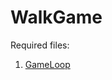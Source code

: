 # WalkGame

Required files: 

1.  <a href="https://github.com/TimTerwijn/GameLoop" rel="nofollow">GameLoop</a>
